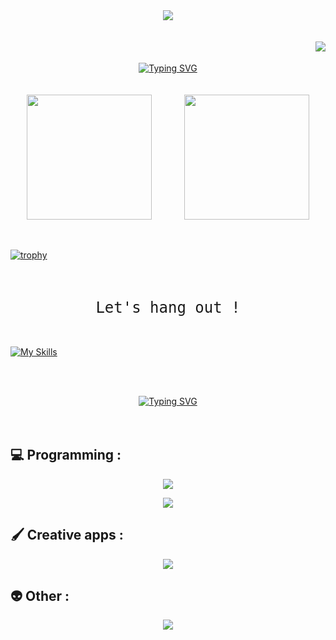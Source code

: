 <div align="center" >
    <img
        src="https://capsule-render.vercel.app/api?type=venom&height=300&color=gradient&text=Hi%20I'm%20Noa%20👋&reversal=false&textBg=false&fontColor=D79FC7&animation=fadeIn&stroke=ffffff&desc=Welcome%20to%20my%20GitHub%20Profile" />
</div>
<br><br>
<div align="center">
  <img align="right" src="https://visitor-badge.laobi.icu/badge?page_id=YoruKiwi.YoruKiwi&format=true">
</div>
<br><br>
<div align="center">
    <a href="https://git.io/typing-svg"><img src="https://readme-typing-svg.herokuapp.com?font=Fira+Code&center=true&vCenter=true&random=false&width=435&lines=Here+are+my+GitHub+stats+!;Enjoy+!;" alt="Typing SVG" /></a>
</div>
<br><br>
<div align="center" style="width: 100%;display: flex;justify-content: space-around;align-items: center;">
    <img height="200em"
        src="https://github-readme-stats-eight-theta.vercel.app/api?username=YoruKiwi&show_icons=true&count_private=true&theme=react&include_all_commits=true&hide_border=true&bg_color=1F222E&title_color=F85D7F&icon_color=F8D866" />
    <img height="200em"
        src="https://github-readme-stats-eight-theta.vercel.app/api/top-langs/?username=YoruKiwi&layout=compact&langs_count=8&theme=react&include_all_commits=true&hide_border=true&bg_color=1F222E&title_color=F85D7F&icon_color=F8D866" />
</div>
<br><br>

[![trophy](https://github-profile-trophy.vercel.app/?username=YoruKiwi&theme=onedark)](https://github.com/ryo-ma/github-profile-trophy)

<br><br>
<p style="display: flex; justify-content: center; margin-bottom: 3rem;">
    <a style="font-family: monospace; font-size: 1.5rem;">Let's hang out !</a>
</p>

[![My Skills](https://skillicons.dev/icons?i=instagram,linkedin)](https://link.noasecond.com)


<br><br>
<div align="center">
    <a href="https://git.io/typing-svg"><img src="https://readme-typing-svg.herokuapp.com?font=Fira+Code&center=true&vCenter=true&random=false&width=435&lines=Learn+more+about+my+skills+!;👀" alt="Typing SVG" /></a>
</div>
<br><br>

## 💻 Programming :
<p align="center">
  <a href="https://skillicons.dev">
    <img src="https://skillicons.dev/icons?i=html,css,js,jquery,nodejs,php,mysql,java,maven,androidstudio,unreal,unity,arduino,discord,bots" />
  </a>
</p>
<p align="center">
  <a href="https://skillicons.dev">
    <img src="https://skillicons.dev/icons?i=idea,eclipse,visualstudio,vscode" />
  </a>
</p>

## 🖌️ Creative apps :
<p align="center">
  <a href="https://skillicons.dev">
    <img src="https://skillicons.dev/icons?i=ae,au,ai,ps,pr,xd,figma,blender" />
  </a>
</p>

## 👽 Other :
<p align="center">
  <a href="https://skillicons.dev">
    <img src="https://skillicons.dev/icons?i=github,githubactions,gitlab,git,grafana,linux" />
  </a>
</p>